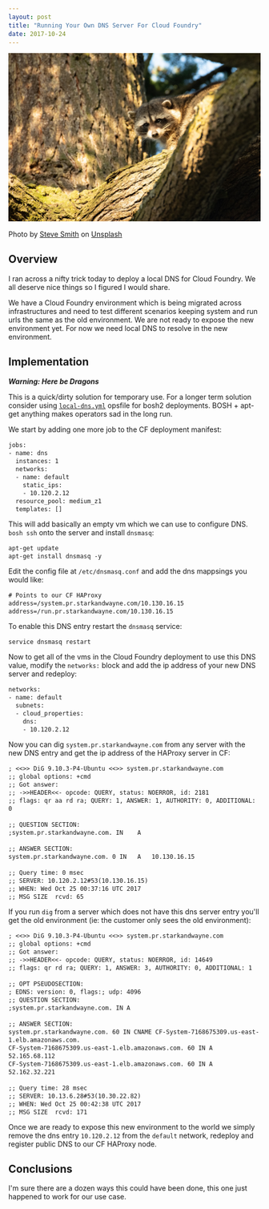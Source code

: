 ```yaml
---
layout: post
title: "Running Your Own DNS Server For Cloud Foundry"
date: 2017-10-24
---
```


![map](https://raw.githubusercontent.com/cweibel/ghost_blog_pics/master/steve-smith-vHDMOmONWEc-unsplash.jpg)



Photo by [Steve Smith](https://unsplash.com/@varrak?utm_source=unsplash&utm_medium=referral&utm_content=creditCopyText) on [Unsplash](https://unsplash.com/s/photos/uri?utm_source=unsplash&utm_medium=referral&utm_content=creditCopyText)


## Overview

I ran across a nifty trick today to deploy a local DNS for Cloud Foundry. We all deserve nice things so I figured I would share.

We have a Cloud Foundry environment which is being migrated across infrastructures and need to test different scenarios keeping system and run urls the same as the old environment. We are not ready to expose the new environment yet. For now we need local DNS to resolve in the new environment.

## Implementation

***Warning: Here be Dragons***

This is a quick/dirty solution for temporary use. For a longer term solution consider using [`local-dns.yml`](https://github.com/cloudfoundry/bosh-deployment/blob/master/local-dns.yml) opsfile for bosh2 deployments. BOSH + apt-get anything makes operators sad in the long run.

We start by adding one more job to the CF deployment manifest:

```
jobs:
- name: dns
  instances: 1
  networks:
  - name: default
    static_ips:
    - 10.120.2.12
  resource_pool: medium_z1
  templates: []
```

This will add basically an empty vm which we can use to configure DNS. `bosh ssh` onto the server and install `dnsmasq`:

```
apt-get update
apt-get install dnsmasq -y
```

Edit the config file at `/etc/dnsmasq.conf` and add the dns mappsings you would like:

```
# Points to our CF HAProxy
address=/system.pr.starkandwayne.com/10.130.16.15
address=/run.pr.starkandwayne.com/10.130.16.15
```

To enable this DNS entry restart the `dnsmasq` service:

```
service dnsmasq restart
```

Now to get all of the vms in the Cloud Foundry deployment to use this DNS value, modify the `networks:` block and add the ip address of your new DNS server and redeploy:

```
networks:
- name: default
  subnets:
  - cloud_properties:
    dns:
    - 10.120.2.12
```

Now you can dig `system.pr.starkandwayne.com` from any server with the new DNS entry and get the ip address of the HAProxy server in CF:

```
; <<>> DiG 9.10.3-P4-Ubuntu <<>> system.pr.starkandwayne.com
;; global options: +cmd
;; Got answer:
;; ->>HEADER<<- opcode: QUERY, status: NOERROR, id: 2181
;; flags: qr aa rd ra; QUERY: 1, ANSWER: 1, AUTHORITY: 0, ADDITIONAL: 0

;; QUESTION SECTION:
;system.pr.starkandwayne.com. IN	A

;; ANSWER SECTION:
system.pr.starkandwayne.com. 0 IN	A	10.130.16.15

;; Query time: 0 msec
;; SERVER: 10.120.2.12#53(10.130.16.15)
;; WHEN: Wed Oct 25 00:37:16 UTC 2017
;; MSG SIZE  rcvd: 65
```

If you run `dig` from a server which does not have this dns server entry you'll get the old environment (ie: the customer only sees the old environment):

```
; <<>> DiG 9.10.3-P4-Ubuntu <<>> system.pr.starkandwayne.com
;; global options: +cmd
;; Got answer:
;; ->>HEADER<<- opcode: QUERY, status: NOERROR, id: 14649
;; flags: qr rd ra; QUERY: 1, ANSWER: 3, AUTHORITY: 0, ADDITIONAL: 1

;; OPT PSEUDOSECTION:
; EDNS: version: 0, flags:; udp: 4096
;; QUESTION SECTION:
;system.pr.starkandwayne.com. IN A

;; ANSWER SECTION:
system.pr.starkandwayne.com. 60 IN CNAME CF-System-7168675309.us-east-1.elb.amazonaws.com.
CF-System-7168675309.us-east-1.elb.amazonaws.com. 60 IN A 52.165.68.112
CF-System-7168675309.us-east-1.elb.amazonaws.com. 60 IN A 52.162.32.221

;; Query time: 28 msec
;; SERVER: 10.13.6.28#53(10.30.22.82)
;; WHEN: Wed Oct 25 00:42:38 UTC 2017
;; MSG SIZE  rcvd: 171
```

Once we are ready to expose this new environment to the world we simply remove the dns entry `10.120.2.12` from the `default` network, redeploy and register public DNS to our CF HAProxy node.

## Conclusions

I'm sure there are a dozen ways this could have been done, this one just happened to work for our use case. 